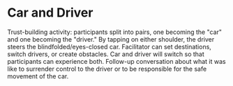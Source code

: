 # Car and Driver

Trust-building activity: participants split into pairs, one becoming the "car" and one becoming the "driver." By tapping on either shoulder, the driver steers the blindfolded/eyes-closed car. Facilitator can set destinations, switch drivers, or create obstacles. Car and driver will switch so that participants can experience both.  Follow-up conversation about what it was like to surrender control to the driver or to be responsible for the safe movement of the car.
